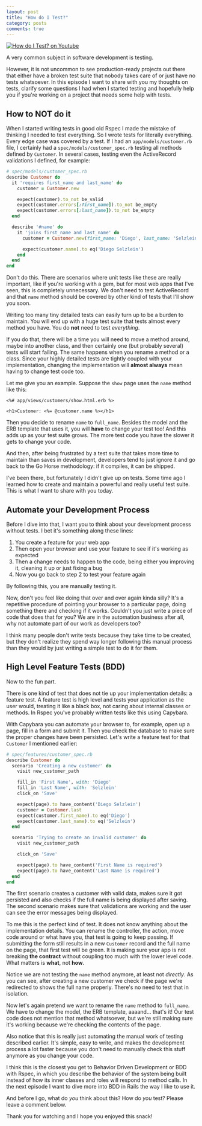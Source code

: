 ```yaml
---
layout: post
title: "How do I Test?"
category: posts
comments: true
---
```


[![How do I Test? on Youtube](https://img.youtube.com/vi/s5TR5tiP3Vo/0.jpg)](https://www.youtube.com/watch?v=s5TR5tiP3Vo)

A very common subject in software development is testing.

However, it is not uncommon to see production-ready projects out there that either have a broken test suite
that nobody takes care of or just have no tests whatsoever. In this episode I want to share with you my
thoughts on tests, clarify some questions I had when I started testing and hopefully help you if you're
working on a project that needs some help with tests.

## How to NOT do it

When I started writing tests in good old Rspec I made the mistake of thinking I needed to test everything.
So I wrote tests for literally everything. Every edge case was covered by a test. If I had an
`app/models/customer.rb` file, I certainly had a `spec/models/customer_spec.rb` testing all methods defined
by `Customer`. In several cases, testing even the ActiveRecord validations I defined, for example:

```ruby
# spec/models/customer_spec.rb
describe Customer do
  it 'requires first_name and last_name' do
    customer = Customer.new

    expect(customer).to_not be_valid
    expect(customer.errors[:first_name]).to_not be_empty
    expect(customer.errors[:last_name]).to_not be_empty
  end

  describe '#name' do
    it 'joins first_name and last_name' do
      customer = Customer.new(first_name: 'Diego', last_name: 'Selzlein')

      expect(customer.name).to eq('Diego Selzlein')
    end
  end
end
```

Don't do this. There are scenarios where unit tests like these are really important, like if you're working with
a gem, but for most web apps that I've seen, this is completely unnecessary. We don't need to test ActiveRecord
and that `name` method should be covered by other kind of tests that I'll show you soon.

Writing too many tiny detailed tests can easily turn up to be a burden to maintain. You will end up with a huge
test suite that tests almost every method you have. You do **not** need to test _everything_.

If you do that, there will be a time you will need to move a method around, maybe into another class, and then
certainly one (but probably several) tests will start failing. The same happens when you rename a method or a class.
Since your highly detailed tests are tightly coupled with your implementation, changing the implementation
will **almost always** mean having to change test code too.

Let me give you an example. Suppose the `show` page uses the `name` method like this:

```erb
<%# app/views/customers/show.html.erb %>

<h1>Customer: <%= @customer.name %></h1>
```

Then you decide to rename `name` to `full_name`. Besides the model and the ERB template that uses it,
you will **have** to change your test too! And this adds up as your test suite grows. The more test code you have
the slower it gets to change your code.

And then, after being frustrated by a test suite that takes more time to maintain than saves in development,
developers tend to just ignore it and go back to the Go Horse methodology: if it compiles, it can be shipped.

I've been there, but fortunately I didn't give up on tests. Some time ago I learned how to create and maintain a
powerful and really useful test suite. This is what I want to share with you today.

## Automate your Development Process

Before I dive into that, I want you to think about your development process without tests. I bet it's something
along these lines:

1. You create a feature for your web app
2. Then open your browser and use your feature to see if it's working as expected
3. Then a change needs to happen to the code, being either you improving it, cleaning it up or just fixing a bug
4. Now you go back to step 2 to test your feature again

By following this, you are manually testing it.

Now, don't you feel like doing that over and over again kinda silly? It's a repetitive procedure of pointing your
browser to a particular page, doing something there and checking if it works. Couldn't you just write a piece of code
that does that for you? We are in the automation business after all, why not automate part of our work as developers
too?

I think many people don't write tests because they take time to be created, but they don't realize they spend
way longer following this manual process than they would by just writing a simple test to do it for them.

## High Level Feature Tests (BDD)

Now to the fun part.

There is one kind of test that does not tie up your implementation details: a feature test. A feature test is
high level and tests your application as the user would, treating it like a black box, not caring about
internal classes or methods. In Rspec you've probably written tests like this using Capybara.

With Capybara you can automate your browser to, for example, open up a page, fill in a form and submit it. Then
you check the database to make sure the proper changes have been persisted. Let's write a feature test for
that `Customer` I mentioned earlier:

```ruby
# spec/features/customer_spec.rb
describe Customer do
  scenario 'Creating a new customer' do
    visit new_customer_path

    fill_in 'First Name', with: 'Diego'
    fill_in 'Last Name', with: 'Selzlein'
    click_on 'Save'

    expect(page).to have_content('Diego Selzlein')
    customer = Customer.last
    expect(customer.first_name).to eq('Diego')
    expect(customer.last_name).to eq('Selzlein')
  end

  scenario 'Trying to create an invalid customer' do
    visit new_customer_path

    click_on 'Save'

    expect(page).to have_content('First Name is required')
    expect(page).to have_content('Last Name is required')
  end
end
```

The first scenario creates a customer with valid data, makes sure it got persisted and also checks if the full name
is being displayed after saving. The second scenario makes sure that validations are working and the user
can see the error messages being displayed.

To me this is the perfect kind of test. It does not know anything about the implementation details. You can
rename the controller, the action, move code around or what have you, that test is going to keep passing.
If submitting the form still results in a new `Customer` record and the full name on the page, that first test will
be green. It is making sure your app is not breaking **the contract** without coupling too much with the
lower level code. What matters is **what**, not **how**.

Notice we are not testing the `name` method anymore, at least not _directly_. As you can see, after creating
a new customer we check if the page we're redirected to shows the full name properly. There's no need to test that in isolation.

Now let's again pretend we want to rename the `name` method to `full_name`. We have to change the model, the ERB
template, aaaand... that's it! Our test code does not mention that method whatsoever, but we're still making sure
it's working because we're checking the contents of the page.

Also notice that this is really just automating the manual work of testing described earlier.
It's simple, easy to write, and makes the development process a lot faster because you don't need to
manually check this stuff anymore as you change your code.

I think this is the closest you get to Behavior Driven Development or BDD with Rspec, in which you describe
the behavior of the system being built instead of how its inner classes and roles will respond to method calls.
In the next episode I want to dive more into BDD in Rails the way I like to use it.

And before I go, what do _you_ think about this? How do _you_ test? Please leave a comment below.

Thank you for watching and I hope you enjoyed this snack!
